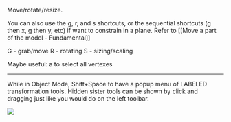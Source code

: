 
Move/rotate/resize.

You can also use the g, r, and s shortcuts, or the sequential shortcuts (g then x, g then y, etc) if want to constrain in a plane. Refer to [[Move a part of the model - Fundamental]]

G - grab/move
R - rotating
S - sizing/scaling

Maybe useful: a to select all vertexes

---

While in Object Mode, Shift+Space to have a popup menu of LABELED transformation tools. Hidden sister tools can be shown by click and dragging just like you would do on the left toolbar.

![](https://i.imgur.com/VgaoOAR.png)
